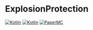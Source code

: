 # ExplosionProtection

[![Kotlin](https://img.shields.io/badge/Java-16.0.2-FF7700.svg?logo=java)]()
[![Kotlin](https://img.shields.io/badge/Kotlin-1.5.30-186FCC.svg?logo=kotlin)]()
[![PaperMC](https://img.shields.io/badge/PaperMC-1.17-222222.svg)]()